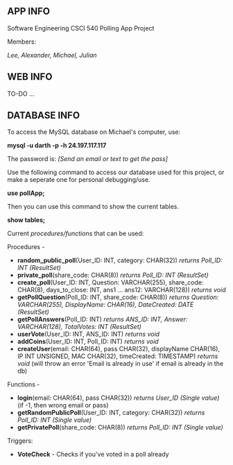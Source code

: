 ## APP INFO
Software Engineering CSCI 540 Polling App Project

Members:

*Lee, Alexander, Michael, Julian*

## WEB INFO
TO-DO ...

## DATABASE INFO
To access the MySQL database on Michael's computer, use:

**mysql -u darth -p -h 24.197.117.117**

The password is: *[Send an email or text to get the pass]*

Use the following command to access our database used for this project, or make a seperate one for personal debugging/use.

**use pollApp;**

Then you can use this command to show the current tables.

**show tables;**

Current *procedures/functions* that can be used:

Procedures -
- **random_public_poll**(User_ID: INT, category: CHAR(32)) *returns Poll_ID: INT (ResultSet)*
- **private_poll**(share_code: CHAR(8)) *returns Poll_ID: INT (ResultSet)*
- **create_poll**(User_ID: INT, Question: VARCHAR(255), share_code: CHAR(8), days_to_close: INT, ans1 ... ans12: VARCHAR(128)) *returns void*
- **getPollQuestion**(Poll_ID: INT, share_code: CHAR(8)) *returns Question: VARCHAR(255), DisplayName: CHAR(16), DateCreated: DATE (ResultSet)*
- **getPollAnswers**(Poll_ID: INT) *returns ANS_ID: INT, Answer: VARCHAR(128), TotalVotes: INT (ResultSet)*
- **userVote**(User_ID: INT, ANS_ID: INT) *returns void*
- **addCoins**(User_ID: INT, Poll_ID: INT) *returns void*
- **createUser**(email: CHAR(64), pass CHAR(32), displayName CHAR(16), IP INT UNSIGNED, MAC CHAR(32), timeCreated: TIMESTAMP) *returns void* (will throw an error 'Email is already in use' if email is already in the db)

Functions - 
- **login**(email: CHAR(64), pass CHAR(32)) *returns User_ID (Single value)* (if -1, then wrong email or pass)
- **getRandomPublicPoll**(User_ID: INT, category: CHAR(32)) *returns Poll_ID: INT (Single value)*
- **getPrivatePoll**(share_code: CHAR(8)) *returns Poll_ID: INT (Single value)*

Triggers:
- **VoteCheck** - Checks if you've voted in a poll already


